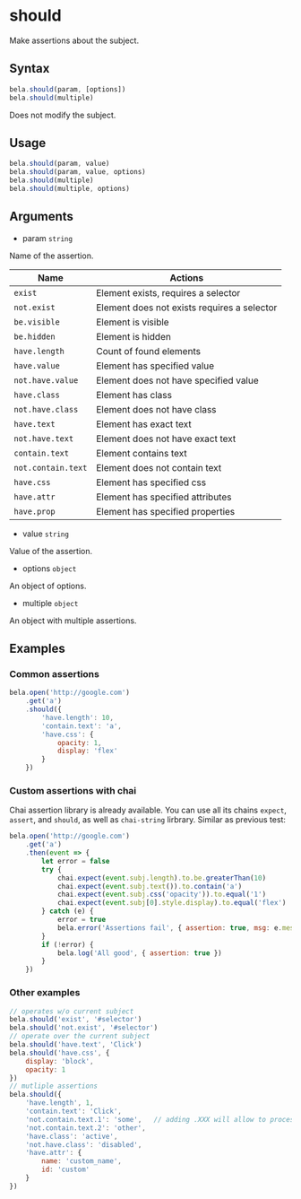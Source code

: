 # should

Make assertions about the subject.

## Syntax

```js
bela.should(param, [options])
bela.should(multiple)
```
Does not modify the subject.

## Usage

```js
bela.should(param, value)
bela.should(param, value, options)
bela.should(multiple)
bela.should(multiple, options)
```

## Arguments

- param `string`

Name of the assertion.

| Name | Actions |
| ---- | ------- |
| `exist`           | Element exists, requires a selector |
| `not.exist`       | Element does not exists requires a selector |
| `be.visible`      | Element is visible |
| `be.hidden`       | Element is hidden |
| `have.length`     | Count of found elements |
| `have.value`      | Element has specified value |
| `not.have.value`  | Element does not have specified value |
| `have.class`      | Element has class |
| `not.have.class`  | Element does not have class |
| `have.text`       | Element has exact text |
| `not.have.text`   | Element does not have exact text |
| `contain.text`    | Element contains text |
| `not.contain.text`| Element does not contain text |
| `have.css`        | Element has specified css |
| `have.attr`       | Element has specified attributes |
| `have.prop`       | Element has specified properties |

- value `string`

Value of the assertion.

- options `object`

An object of options.

- multiple `object`

An object with multiple assertions.

## Examples

### Common assertions

```js
bela.open('http://google.com')
    .get('a')
    .should({
        'have.length': 10,
        'contain.text': 'a',
        'have.css': {
            opacity: 1,
            display: 'flex'
        }
    })
```

### Custom assertions with chai

Chai assertion library is already available. You can use all its chains `expect`, `assert`, and `should`, as well as `chai-string` lirbrary. Similar as previous test:

```js
bela.open('http://google.com')
    .get('a')
    .then(event => {
        let error = false
        try {
            chai.expect(event.subj.length).to.be.greaterThan(10)
            chai.expect(event.subj.text()).to.contain('a')
            chai.expect(event.subj.css('opacity')).to.equal('1')
            chai.expect(event.subj[0].style.display).to.equal('flex')
        } catch (e) {
            error = true
            bela.error('Assertions fail', { assertion: true, msg: e.message })
        }
        if (!error) {
            bela.log('All good', { assertion: true })
        }
    })
```

### Other examples
```js
// operates w/o current subject
bela.should('exist', '#selector')
bela.should('not.exist', '#selector')
// operate over the current subject
bela.should('have.text', 'Click')
bela.should('have.css', {
    display: 'block',
    opacity: 1
})
// mutliple assertions
bela.should({
    'have.length', 1,
    'contain.text': 'Click',
    'not.contain.text.1': 'some',   // adding .XXX will allow to process multiple commands of same name
    'not.contain.text.2': 'other',
    'have.class': 'active',
    'not.have.class': 'disabled',
    'have.attr': {
        name: 'custom_name',
        id: 'custom'
    }
})
```